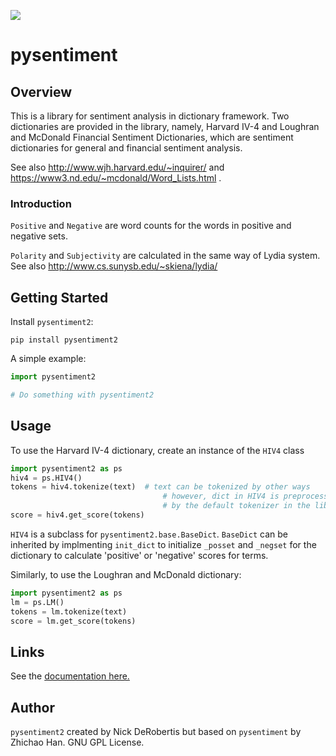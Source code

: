 
[![](https://codecov.io/gh/nickderobertis/pysentiment/branch/master/graph/badge.svg)](https://codecov.io/gh/nickderobertis/pysentiment)

# pysentiment

## Overview

This is a library for sentiment analysis in dictionary framework.
Two dictionaries are provided in the library, namely, Harvard IV-4 and
Loughran and McDonald Financial Sentiment Dictionaries, which are sentiment
dictionaries for general and financial sentiment analysis.

See also http://www.wjh.harvard.edu/~inquirer/ and https://www3.nd.edu/~mcdonald/Word_Lists.html .

### Introduction

`Positive` and `Negative` are word counts for the words in positive and negative sets.


`Polarity` and `Subjectivity` are calculated in the same way of Lydia system.
See also http://www.cs.sunysb.edu/~skiena/lydia/


## Getting Started

Install `pysentiment2`:

```
pip install pysentiment2
```

A simple example:

```python
import pysentiment2

# Do something with pysentiment2
```

## Usage

To use the Harvard IV-4 dictionary, create an instance of the `HIV4` class

```python
import pysentiment2 as ps
hiv4 = ps.HIV4()
tokens = hiv4.tokenize(text)  # text can be tokenized by other ways
                                  # however, dict in HIV4 is preprocessed
                                  # by the default tokenizer in the library
score = hiv4.get_score(tokens)
```

`HIV4` is a subclass for `pysentiment2.base.BaseDict`. `BaseDict` can be inherited by 
implmenting `init_dict` to initialize `_posset` and `_negset` for the dictionary
to calculate 'positive' or 'negative' scores for terms.

Similarly, to use the Loughran and McDonald dictionary:
```python
import pysentiment2 as ps
lm = ps.LM()
tokens = lm.tokenize(text)
score = lm.get_score(tokens)
```

## Links

See the
[documentation here.](
https://nickderobertis.github.io/pysentiment/
)

## Author

`pysentiment2` created by Nick DeRobertis but based on `pysentiment` by Zhichao Han. GNU GPL License.